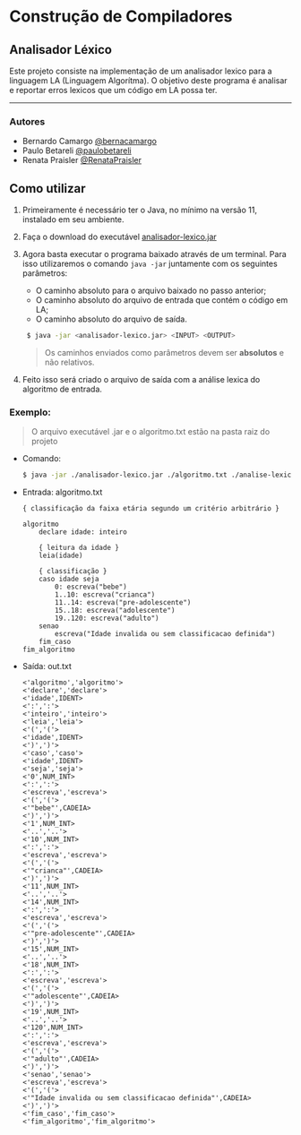 # Construção de Compiladores

## Analisador Léxico

Este projeto consiste na implementação de um analisador lexico para a linguagem LA (Linguagem Algorítma). O objetivo deste programa é analisar e reportar erros lexicos que um código em LA possa ter.

---

### Autores

-   Bernardo Camargo [@bernacamargo](https://github.com/bernacamargo)
-   Paulo Betareli [@paulobetareli](https://github.com/paulobetareli)
-   Renata Praisler [@RenataPraisler](https://github.com/RenataPraisler)

## Como utilizar

1. Primeiramente é necessário ter o Java, no mínimo na versão 11, instalado em seu ambiente.
2. Faça o download do executável [analisador-lexico.jar](https://github.com/bernacamargo/UFSCar-Compiladores-analise-lexica/raw/main/analisador-lexico.jar)
3. Agora basta executar o programa baixado através de um terminal. Para isso utilizaremos o comando `java -jar` juntamente com os seguintes parâmetros:

    - O caminho absoluto para o arquivo baixado no passo anterior;
    - O caminho absoluto do arquivo de entrada que contém o código em LA;
    - O caminho absoluto do arquivo de saída.

    ```sh
     $ java -jar <analisador-lexico.jar> <INPUT> <OUTPUT>
    ```

    > Os caminhos enviados como parâmetros devem ser **absolutos** e não relativos.

4. Feito isso será criado o arquivo de saída com a análise lexica do algoritmo de entrada.

### Exemplo:

> O arquivo executável .jar e o algoritmo.txt estão na pasta raiz do projeto

-   Comando:

    ```sh
    $ java -jar ./analisador-lexico.jar ./algoritmo.txt ./analise-lexica-algoritmo.txt
    ```

-   Entrada: algoritmo.txt

    ```
    { classificação da faixa etária segundo um critério arbitrário }

    algoritmo
        declare idade: inteiro

        { leitura da idade }
        leia(idade)

        { classificação }
        caso idade seja
            0: escreva("bebe")
            1..10: escreva("crianca")
            11..14: escreva("pre-adolescente")
            15..18: escreva("adolescente")
            19..120: escreva("adulto")
        senao
            escreva("Idade invalida ou sem classificacao definida")
        fim_caso
    fim_algoritmo

    ```

-   Saída: out.txt

    ```
    <'algoritmo','algoritmo'>
    <'declare','declare'>
    <'idade',IDENT>
    <':',':'>
    <'inteiro','inteiro'>
    <'leia','leia'>
    <'(','('>
    <'idade',IDENT>
    <')',')'>
    <'caso','caso'>
    <'idade',IDENT>
    <'seja','seja'>
    <'0',NUM_INT>
    <':',':'>
    <'escreva','escreva'>
    <'(','('>
    <'"bebe"',CADEIA>
    <')',')'>
    <'1',NUM_INT>
    <'..','..'>
    <'10',NUM_INT>
    <':',':'>
    <'escreva','escreva'>
    <'(','('>
    <'"crianca"',CADEIA>
    <')',')'>
    <'11',NUM_INT>
    <'..','..'>
    <'14',NUM_INT>
    <':',':'>
    <'escreva','escreva'>
    <'(','('>
    <'"pre-adolescente"',CADEIA>
    <')',')'>
    <'15',NUM_INT>
    <'..','..'>
    <'18',NUM_INT>
    <':',':'>
    <'escreva','escreva'>
    <'(','('>
    <'"adolescente"',CADEIA>
    <')',')'>
    <'19',NUM_INT>
    <'..','..'>
    <'120',NUM_INT>
    <':',':'>
    <'escreva','escreva'>
    <'(','('>
    <'"adulto"',CADEIA>
    <')',')'>
    <'senao','senao'>
    <'escreva','escreva'>
    <'(','('>
    <'"Idade invalida ou sem classificacao definida"',CADEIA>
    <')',')'>
    <'fim_caso','fim_caso'>
    <'fim_algoritmo','fim_algoritmo'>
    ```
